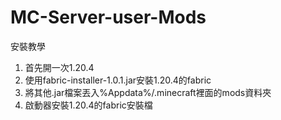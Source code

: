# MC-Server-user-Mods
安裝教學
1. 首先開一次1.20.4
2. 使用fabric-installer-1.0.1.jar安裝1.20.4的fabric
3. 將其他.jar檔案丟入%Appdata%/.minecraft裡面的mods資料夾
4. 啟動器安裝1.20.4的fabric安裝檔
